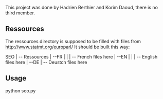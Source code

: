 This project was done by Hadrien Berthier and Korim Daoud, there is no third member.

## Ressources ##

The ressources directory is supposed to be filled with files from http://www.statmt.org/europarl/
It should be built this way:

SEO
|
-- Ressources
   |
   --FR
   | |
   |  -- French files here
   |
   --EN
   | |
   | -- English files here
   |
   --DE
     |
     -- Deustch files here


## Usage ##

python seo.py

